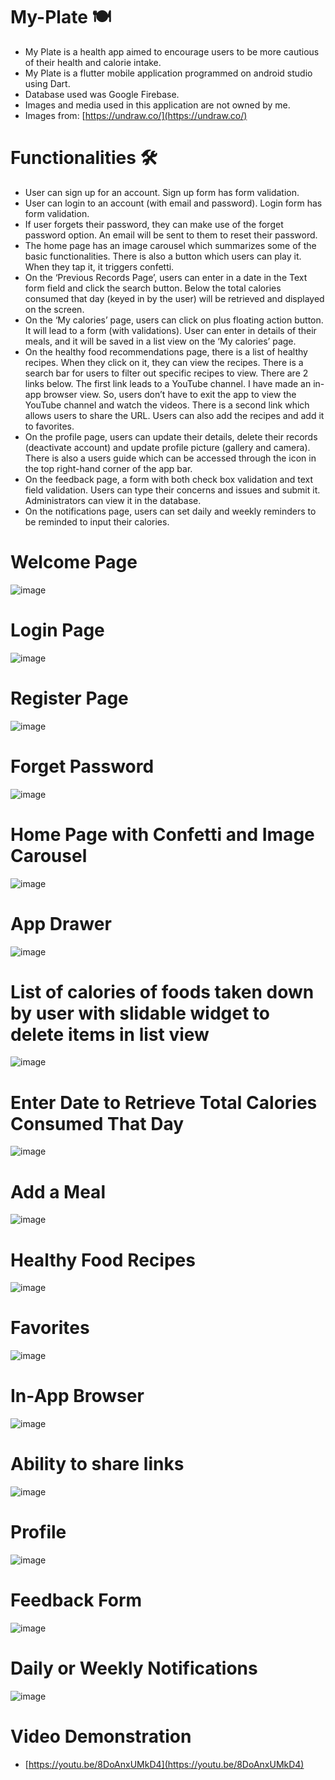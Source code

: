 # My-Plate 🍽️
- My Plate is a health app aimed to encourage users to be more cautious of their health and calorie intake.
- My Plate is a flutter mobile application programmed on android studio using Dart.
- Database used was Google Firebase.
- Images and media used in this application are not owned by me.
- Images from: [https://undraw.co/](https://undraw.co/)

# Functionalities 🛠️
- User can sign up for an account. Sign up form has form validation. 
- User can login to an account (with email and password). Login form has form validation.
- If user forgets their password, they can make use of the forget password option. An email will be sent to them to reset their password.
- The home page has an image carousel which summarizes some of the basic functionalities. There is also a button which users can play it. When they tap it, it triggers confetti. 
- On the ‘Previous Records Page’, users can enter in a date in the Text form field and click the search button. Below the total calories consumed that day (keyed in by the user) will be retrieved and displayed on the screen. 
- On the ‘My calories’ page, users can click on plus floating action button. It will lead to a form (with validations). User can enter in details of their meals, and it will be saved in a list view on the ‘My calories’ page. 
- On the healthy food recommendations page, there is a list of healthy recipes. When they click on it, they can view the recipes. There is a search bar for users to filter out specific recipes to view. There are 2 links below. The first link leads to a YouTube channel. I have made an in-app browser view. So, users don’t have to exit the app to view the YouTube channel and watch the videos. There is a second link which allows users to share the URL. Users can also add the recipes and add it to favorites. 
- On the profile page, users can update their details, delete their records (deactivate account) and update profile picture (gallery and camera). There is also a users guide which can be accessed through the icon in the top right-hand corner of the app bar. 
- On the feedback page, a form with both check box validation and text field validation. Users can type their concerns and issues and submit it. Administrators can view it in the database. 
- On the notifications page, users can set daily and weekly reminders to be reminded to input their calories. 

# Welcome Page
![image](https://user-images.githubusercontent.com/100062535/191887566-f0024b67-6837-4798-889a-3cb2ffd9f356.png)

# Login Page
![image](https://user-images.githubusercontent.com/100062535/191887776-30d6637b-037d-42d2-ae42-d56de268cff1.png)

# Register Page
![image](https://user-images.githubusercontent.com/100062535/191888182-c7156ef3-983b-413f-aba6-95289cb64923.png)

# Forget Password
![image](https://user-images.githubusercontent.com/100062535/191888938-5f96f67a-9aeb-4904-b552-faa72546951d.png)

# Home Page with Confetti and Image Carousel
![image](https://user-images.githubusercontent.com/100062535/191887422-468fa5de-cd54-43cb-8901-34ca021742ee.png)

# App Drawer
![image](https://user-images.githubusercontent.com/100062535/191889080-813f816d-532d-4f5a-a1c6-afcef46ac6f0.png)

# List of calories of foods taken down by user with slidable widget to delete items in list view
![image](https://user-images.githubusercontent.com/100062535/191903095-7fa90ade-c90c-48f0-9d39-b7a128f02562.png)

# Enter Date to Retrieve Total Calories Consumed That Day
![image](https://user-images.githubusercontent.com/100062535/191889251-169cef98-9f11-46cb-a6ea-af7fa7bf5177.png)

# Add a Meal
![image](https://user-images.githubusercontent.com/100062535/191889540-0b65f5f7-974c-45f1-828f-d8596c54cd54.png)

# Healthy Food Recipes
![image](https://user-images.githubusercontent.com/100062535/191901402-d3af6a6d-b2e8-4730-b2d8-ec16efbc9e88.png)

# Favorites
![image](https://user-images.githubusercontent.com/100062535/191901617-e60870f7-b45b-4e5c-a406-bd326e4beeda.png)

# In-App Browser
![image](https://user-images.githubusercontent.com/100062535/191901741-864f24b8-bab2-4a61-946b-d628522de686.png)

# Ability to share links
![image](https://user-images.githubusercontent.com/100062535/191901878-756b256a-178c-4c06-ade0-90d5b3b565c5.png)

# Profile
![image](https://user-images.githubusercontent.com/100062535/191902045-1d703e94-7600-4822-9d96-5a204f7facc0.png)

# Feedback Form
![image](https://user-images.githubusercontent.com/100062535/191902145-f322b2f9-57d5-41ca-bab4-83a6b7807169.png)

# Daily or Weekly Notifications
![image](https://user-images.githubusercontent.com/100062535/191902346-822cff44-ac54-4bbb-8a31-d238a5a1babd.png)

# Video Demonstration
- [https://youtu.be/8DoAnxUMkD4](https://youtu.be/8DoAnxUMkD4)




